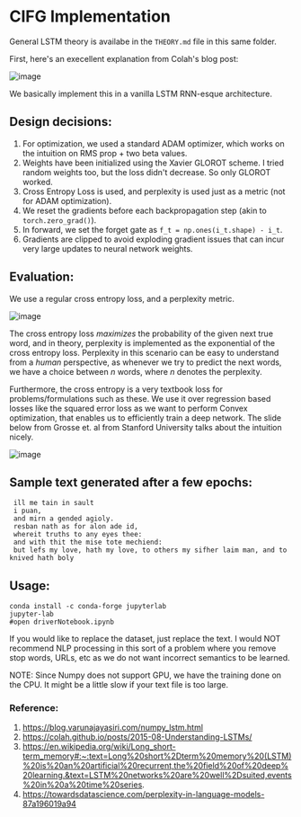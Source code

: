 # CIFG Implementation 

General LSTM theory is availabe in the `THEORY.md` file in this same folder. 

First, here's an execellent explanation from Colah's blog post: 

![image](https://user-images.githubusercontent.com/20723780/138414303-0aa599bf-3e31-40c3-8e30-6a5e9e392415.png)

We basically implement this in a vanilla LSTM RNN-esque architecture. 

## Design decisions:

1. For optimization, we used a standard ADAM optimizer, which works on the intuition on RMS prop + two beta values. 
2. Weights have been initialized using the Xavier GLOROT scheme. I tried random weights too, but the loss didn't decrease. So only GLOROT worked. 
3. Cross Entropy Loss is used, and perplexity is used just as a metric (not for ADAM optimization).
4. We reset the gradients before each backpropagation step (akin to `torch.zero_grad()`). 
5. In forward, we set the forget gate as `f_t = np.ones(i_t.shape) - i_t`.
6. Gradients are clipped to avoid exploding gradient issues that can incur very large updates to neural network weights. 

## Evaluation: 

We use a regular cross entropy loss, and a perplexity metric. 

![image](https://user-images.githubusercontent.com/20723780/138415573-64ad2e7c-b1f0-44d1-8628-4f099e4aba4c.png)

The cross entropy loss _maximizes_ the probability of the given next true word, and in theory, perplexity is implemented as the exponential of the cross entropy loss. Perplexity in this scenario can be easy to understand from a _human_ perspective, as whenever we try to predict the next words, we have a choice between *n* words, where *n* denotes the perplexity. 

Furthermore, the cross entropy is a very textbook loss for problems/formulations such as these. We use it over regression based losses like the squared error loss as we want to perform Convex optimization, that enables us to efficiently train a deep network. The slide below from Grosse et. al from Stanford University talks about the intuition nicely. 

![image](https://user-images.githubusercontent.com/20723780/138416248-eddf6e62-eeef-4ccb-8b96-013c42ada084.png)

## Sample text generated after a few epochs: 

 ```
  ill me tain in sault
  i puan,
  and mirn a gended agioly.
  resban nath as for alon ade id,
  whereit truths to any eyes thee:
  and with thit the mise tote mechiend:
  but lefs my love, hath my love, to others my sifher laim man, and to knived hath boly
 ```
 
 ## Usage:
 
 ```
 conda install -c conda-forge jupyterlab
 jupyter-lab
 #open driverNotebook.ipynb
 ```
 
 If you would like to replace the dataset, just replace the text. I would NOT recommend NLP processing in this sort of a problem where you remove stop words, URLs, etc as we do not want incorrect semantics to be learned. 
 
 NOTE: Since Numpy does not support GPU, we have the training done on the CPU. It might be a little slow if your text file is too large. 

### Reference: 

1. https://blog.varunajayasiri.com/numpy_lstm.html
2. https://colah.github.io/posts/2015-08-Understanding-LSTMs/
3. https://en.wikipedia.org/wiki/Long_short-term_memory#:~:text=Long%20short%2Dterm%20memory%20(LSTM)%20is%20an%20artificial%20recurrent,the%20field%20of%20deep%20learning.&text=LSTM%20networks%20are%20well%2Dsuited,events%20in%20a%20time%20series.
4. https://towardsdatascience.com/perplexity-in-language-models-87a196019a94
